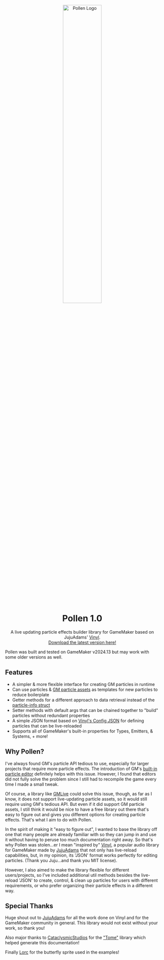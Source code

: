 <p align="center">
  <img src=https://i.imgur.com/DnBMqSZ.png alt="Pollen Logo" width="50%">
</p>
<h1 align="center">Pollen 1.0</h1>

<p align="center">
A live updating particle effects builder library for GameMaker based on JujuAdams' <a href="https://www.jujuadams.com/Vinyl/#">Vinyl</a>.<br>
<a href="https://morpho-monarchy.itch.io/pollen">Download the latest version here!</a>
</p>

<p class="warn">Pollen was built and tested on GameMaker v2024.13 but may work with some older versions as well.</p>

## Features

* A simpler & more flexible interface for creating GM particles in runtime  
* Can use particles & [GM particle assets](https://manual.gamemaker.io/monthly/en/The_Asset_Editors/Particle_Systems.htm) as templates for new particles to reduce boilerplate  
* Getter methods for a different approach to data retrieval instead of the [particle-info struct](https://manual.gamemaker.io/beta/en/GameMaker_Language/GML_Reference/Drawing/Particles/particle_get_info.htm) 
* Setter methods with default args that can be chained together to "build" particles without redundant properties  
* A simple JSON format based on [Vinyl's Config JSON](https://www.jujuadams.com/Vinyl/#/6.2/Config-JSON) for defining particles that can be live-reloaded  
* Supports all of GameMaker's built-in properties for Types, Emitters, & Systems, + more!

## Why Pollen?

I've always found GM's particle API tedious to use, especially for larger projects that require more particle effects. The introduction of GM's [built-in particle editor](https://manual.gamemaker.io/monthly/en/The_Asset_Editors/Particle_Systems.htm) definitely helps with this issue. However, I found that editors did not fully solve the problem since I still had to recompile the game every time I made a small tweak. 

Of course, a library like [GMLive](https://yellowafterlife.itch.io/gamemaker-live) could solve this issue, though, as far as I know, it does not support live-updating particle assets, so it would still require using GM's tedious API. But even if it did support GM particle assets, I still think it would be nice to have a free library out there that's easy to figure out and gives you different options for creating particle effects. That's what I aim to do with Pollen.  

In the spirit of making it "easy to figure out", I wanted to base the library off one that many people are already familiar with so they can jump in and use it without having to peruse too much documentation right away. So that's why Pollen was stolen...er I mean "inspired by" [Vinyl](https://www.jujuadams.com/Vinyl/#), a popular audio library for GameMaker made by [JujuAdams](https://github.com/jujuadams) that not only has live-reload capabilities, but, in my opinion, its 'JSON' format works perfectly for editing particles. (Thank you Juju...and thank you MIT license). 

However, I also aimed to make the library flexible for different users/projects, so I've included additional util methods besides the live-reload 'JSON' to create, control, & clean up particles for users with different requirements, or who prefer organizing their particle effects in a different way.  

## Special Thanks

Huge shout out to [JujuAdams](https://github.com/jujuadams) for all the work done on Vinyl and for the GameMaker community in general. This library would not exist without your work, so thank you!

Also major thanks to [CataclysmicStudios](https://github.com/CataclysmicStudios) for the ["Tome"](https://github.com/CataclysmicStudios/Tome) library which helped generate this documentation!

Finally [Lorc](https://game-icons.net/1x1/lorc/butterfly.html) for the butterfly sprite used in the examples!